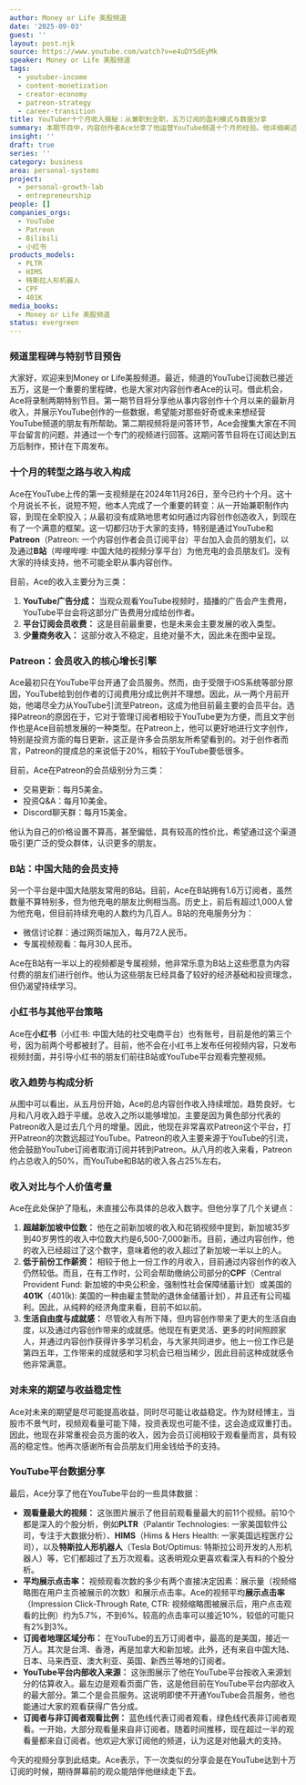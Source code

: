 ```yaml
---
author: Money or Life 美股频道
date: '2025-09-03'
guest: ''
layout: post.njk
source: https://www.youtube.com/watch?v=e4uDYSdEyMk
speaker: Money or Life 美股频道
tags:
  - youtuber-income
  - content-monetization
  - creator-economy
  - patreon-strategy
  - career-transition
title: YouTuber十个月收入揭秘：从兼职到全职，五万订阅的盈利模式与数据分享
summary: 本期节目中，内容创作者Ace分享了他运营YouTube频道十个月的经验。他详细阐述了YouTube广告分成、Patreon会员订阅、B站充电等主要收入来源，并公布了各平台收入占比。Ace还对比了当前收入与新加坡中位数及过往工作薪资，探讨了内容创作带来的自由与成就感，并分享了YouTube频道的观看数据、点击率及订阅者地理分布。他强调了会员收入的稳定性，并对未来收益增长寄予期望。
insight: ''
draft: true
series: ''
category: business
area: personal-systems
project:
  - personal-growth-lab
  - entrepreneurship
people: []
companies_orgs:
  - YouTube
  - Patreon
  - Bilibili
  - 小红书
products_models:
  - PLTR
  - HIMS
  - 特斯拉人形机器人
  - CPF
  - 401K
media_books:
  - Money or Life 美股频道
status: evergreen
---
```

### 频道里程碑与特别节目预告

大家好，欢迎来到Money or Life美股频道。最近，频道的YouTube订阅数已接近五万，这是一个重要的里程碑，也是大家对内容创作者Ace的认可。借此机会，Ace将录制两期特别节目。第一期节目将分享他从事内容创作十个月以来的最新月收入，并展示YouTube创作的一些数据，希望能对那些好奇或未来想经营YouTube频道的朋友有所帮助。第二期视频将是问答环节，Ace会搜集大家在不同平台留言的问题，并通过一个专门的视频进行回答。这期问答节目将在订阅达到五万后制作，预计在下周发布。

### 十个月的转型之路与收入构成

Ace在YouTube上传的第一支视频是在2024年11月26日，至今已约十个月。这十个月说长不长，说短不短，他本人完成了一个重要的转变：从一开始兼职制作内容，到现在全职投入；从最初没有成熟地思考如何通过内容创作创造收入，到现在有了一个满意的框架。这一切都归功于大家的支持，特别是通过YouTube和**Patreon**（Patreon: 一个内容创作者会员订阅平台）平台加入会员的朋友们，以及通过**B站**（哔哩哔哩: 中国大陆的视频分享平台）为他充电的会员朋友们。没有大家的持续支持，他不可能全职从事内容创作。

目前，Ace的收入主要分为三类：

1.  **YouTube广告分成：** 当观众观看YouTube视频时，插播的广告会产生费用，YouTube平台会将这部分广告费用分成给创作者。
2.  **平台订阅会员收费：** 这是目前最重要，也是未来会主要发展的收入类型。
3.  **少量商务收入：** 这部分收入不稳定，且绝对量不大，因此未在图中呈现。

### Patreon：会员收入的核心增长引擎

Ace最初只在YouTube平台开通了会员服务。然而，由于受限于iOS系统等部分原因，YouTube给到创作者的订阅费用分成比例并不理想。因此，从一两个月前开始，他竭尽全力从YouTube引流至Patreon，这成为他目前最主要的会员平台。选择Patreon的原因在于，它对于管理订阅者相较于YouTube更为方便，而且文字创作也是Ace目前想发展的一种类型。在Patreon上，他可以更好地进行文字创作，特别是投资方面的每日更新，这正是许多会员朋友所希望看到的。对于创作者而言，Patreon的提成总的来说低于20%，相较于YouTube要低很多。

目前，Ace在Patreon的会员级别分为三类：
*   交易更新：每月5美金。
*   投资Q&A：每月10美金。
*   Discord聊天群：每月15美金。

他认为自己的价格设置不算高，甚至偏低，具有较高的性价比，希望通过这个渠道吸引更广泛的受众群体，认识更多的朋友。

### B站：中国大陆的会员支持

另一个平台是中国大陆朋友常用的B站。目前，Ace在B站拥有1.6万订阅者，虽然数量不算特别多，但为他充电的朋友比例相当高。历史上，前后有超过1,000人曾为他充电，但目前持续充电的人数约为几百人。B站的充电服务分为：
*   微信讨论群：通过网页端加入，每月72人民币。
*   专属视频观看：每月30人民币。

Ace在B站有一半以上的视频都是专属视频，他非常乐意为B站上这些愿意为内容付费的朋友们进行创作。他认为这些朋友已经具备了较好的经济基础和投资理念，但仍渴望持续学习。

### 小红书与其他平台策略

Ace在**小红书**（小红书: 中国大陆的社交电商平台）也有账号，目前是他的第三个号，因为前两个号都被封了。目前，他不会在小红书上发布任何视频内容，只发布视频封面，并引导小红书的朋友们前往B站或YouTube平台观看完整视频。

### 收入趋势与构成分析

从图中可以看出，从五月份开始，Ace的总内容创作收入持续增加，趋势良好。七月和八月收入趋于平缓。总收入之所以能够增加，主要是因为黄色部分代表的Patreon收入是过去几个月的增量。因此，他现在非常喜欢Patreon这个平台，打开Patreon的次数远超过YouTube。Patreon的收入主要来源于YouTube的引流，他会鼓励YouTube订阅者取消订阅并转到Patreon。从八月的收入来看，Patreon约占总收入的50%，而YouTube和B站的收入各占25%左右。

### 收入对比与个人价值考量

Ace在此处保护了隐私，未直接公布具体的总收入数字。但他分享了几个关键点：

1.  **超越新加坡中位数：** 他在之前新加坡的收入和花销视频中提到，新加坡35岁到40岁男性的收入中位数大约是6,500-7,000新币。目前，通过内容创作，他的收入已经超过了这个数字，意味着他的收入超过了新加坡一半以上的人。
2.  **低于前份工作薪资：** 相较于他上一份工作的月收入，目前通过内容创作的收入仍然较低。而且，在有工作时，公司会帮助缴纳公司部分的**CPF**（Central Provident Fund: 新加坡的中央公积金，强制性社会保障储蓄计划）或美国的**401K**（401(k): 美国的一种由雇主赞助的退休金储蓄计划），并且还有公司福利。因此，从纯粹的经济角度来看，目前不如以前。
3.  **生活自由度与成就感：** 尽管收入有所下降，但内容创作带来了更大的生活自由度，以及通过内容创作带来的成就感。他现在有更灵活、更多的时间照顾家人，并通过内容创作获得许多学习机会，与大家共同进步。他上一份工作已是第四五年，工作带来的成就感和学习机会已相当稀少，因此目前这种成就感令他非常满意。

### 对未来的期望与收益稳定性

Ace对未来的期望是尽可能提高收益，同时尽可能让收益稳定。作为财经博主，当股市不景气时，视频观看量可能下降，投资表现也可能不佳，这会造成双重打击。因此，他现在非常重视会员方面的收入，因为会员订阅相较于观看量而言，具有较高的稳定性。他再次感谢所有会员朋友们用金钱给予的支持。

### YouTube平台数据分享

最后，Ace分享了他在YouTube平台的一些具体数据：

*   **观看量最大的视频：** 这张图片展示了他目前观看量最大的前11个视频。前10个都是深入的个股分析，例如**PLTR**（Palantir Technologies: 一家美国软件公司，专注于大数据分析）、**HIMS**（Hims & Hers Health: 一家美国远程医疗公司），以及**特斯拉人形机器人**（Tesla Bot/Optimus: 特斯拉公司开发的人形机器人）等，它们都超过了五万次观看。这表明观众更喜欢看深入有料的个股分析。
*   **平均展示点击率：** 视频观看次数的多少有两个直接决定因素：展示量（视频缩略图在用户主页被展示的次数）和展示点击率。Ace的视频平均**展示点击率**（Impression Click-Through Rate, CTR: 视频缩略图被展示后，用户点击观看的比例）约为5.7%，不到6%。较高的点击率可以接近10%，较低的可能只有2%到3%。
*   **订阅者地理区域分布：** 在YouTube的五万订阅者中，最高的是美国，接近一万人。其次是台湾、香港，再是加拿大和新加坡。此外，还有来自中国大陆、日本、马来西亚、澳大利亚、英国、新西兰等地的订阅者。
*   **YouTube平台内部收入来源：** 这张图展示了他在YouTube平台按收入来源划分的估算收入。最左边是观看页面广告，这是他目前在YouTube平台内部收入的最大部分。第二个是会员服务。这说明即使不开通YouTube会员服务，他也能通过大家的观看获得广告分成。
*   **订阅者与非订阅者观看比例：** 蓝色线代表订阅者观看，绿色线代表非订阅者观看。一开始，大部分观看量来自非订阅者。随着时间推移，现在超过一半的观看量都来自订阅者。他欢迎大家订阅他的频道，认为这是对他最大的支持。

今天的视频分享到此结束。Ace表示，下一次类似的分享会是在YouTube达到十万订阅的时候，期待屏幕前的观众能陪伴他继续走下去。